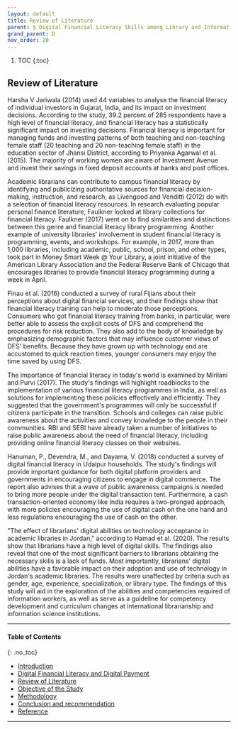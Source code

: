 ```yaml
---
layout: default
title: Review of Literature
parent: § Digital Financial Literacy Skills among Library and Information Science Professionals in Northeast India - A Study  
grand_parent: D
nav_order: 20 
---
```

<style>
.dont-break-out {
  /* These are technically the same, but use both */
  overflow-wrap: break-word;
  word-wrap: break-word;

     -ms-word-break: break-all;
  /* This is the dangerous one in WebKit, as it breaks things wherever */
  word-break: break-all;
  /* Instead use this non-standard one: */
  word-break: break-word;
}

.youtube-container {
    position: relative;
    width: 100%;
    height: 0;
    padding-bottom: 56.25%;
}
.youtube-video {
    position: absolute;
    top: 0;
    left: 0;
    width: 100%;
    height: 100%;
}

</style>

<div class="dont-break-out" markdown="1">

1. TOC
{:toc}

## Review of Literature
Harsha V Jariwala (2014) used 44 variables to analyse the financial literacy of individual investors in Gujarat, India, and its impact on investment decisions. According to the study, 39.2 percent of 285 respondents have a high level of financial literacy, and financial literacy has a statistically significant impact on investing decisions. Financial literacy is important for managing funds and investing patterns of both teaching and non-teaching female staff (20 teaching and 20 non-teaching female staff) in the education sector of Jhansi District, according to Priyanka Agarwal et al. (2015). The majority of working women are aware of Investment Avenue and invest their savings in fixed deposit accounts at banks and post offices.

Academic librarians can contribute to campus financial literacy by identifying and publicizing authoritative sources for financial decision-making, instruction, and research, as Livengood and Venditti (2012) do with a selection of financial literacy resources. In research evaluating popular personal finance literature, Faulkner looked at library collections for financial literacy. Faulkner (2017) went on to find similarities and distinctions between this genre and financial literacy library programming. Another example of university libraries' involvement in student financial literacy is programming, events, and workshops. For example, in 2017, more than 1,000 libraries, including academic, public, school, prison, and other types, took part in Money Smart Week @ Your Library, a joint initiative of the American Library Association and the Federal Reserve Bank of Chicago that encourages libraries to provide financial literacy programming during a week in April.

Finau et al. (2016) conducted a survey of rural Fijians about their perceptions about digital financial services, and their findings show that financial literacy training can help to moderate those perceptions. Consumers who got financial literacy training from banks, in particular, were better able to assess the explicit costs of DFS and comprehend the procedures for risk reduction. They also add to the body of knowledge by emphasizing demographic factors that may influence customer views of DFS' benefits. Because they have grown up with technology and are accustomed to quick reaction times, younger consumers may enjoy the time saved by using DFS.

The importance of financial literacy in today's world is examined by Mirilani and Purvi (2017). The study's findings will highlight roadblocks to the implementation of various financial literacy programmes in India, as well as solutions for implementing these policies effectively and efficiently. They suggested that the government's programmes will only be successful if citizens participate in the transition. Schools and colleges can raise public awareness about the activities and convey knowledge to the people in their communities. RBI and SEBI have already taken a number of initiatives to raise public awareness about the need of financial literacy, including providing online financial literacy classes on their websites.

Hanuman, P., Devendra, M., and Dayama, V. (2018) conducted a survey of digital financial literacy in Udaipur households. The study's findings will provide important guidance for both digital platform providers and governments in encouraging citizens to engage in digital commerce. The report also advises that a wave of public awareness campaigns is needed to bring more people under the digital transaction tent. Furthermore, a cash transaction-oriented economy like India requires a two-pronged approach, with more policies encouraging the use of digital cash on the one hand and less regulations encouraging the use of cash on the other.

"The effect of librarians' digital abilities on technology acceptance in academic libraries in Jordan," according to Hamad et al. (2020). The results show that librarians have a high level of digital skills. The findings also reveal that one of the most significant barriers to librarians obtaining the necessary skills is a lack of funds. Most importantly, librarians' digital abilities have a favorable impact on their adoption and use of technology in Jordan's academic libraries. The results were unaffected by criteria such as gender, age, experience, specialization, or library type. The findings of this study will aid in the exploration of the abilities and competencies required of information workers, as well as serve as a guideline for competency development and curriculum changes at international librarianship and information science institutions.

***

#### Table of Contents
{: .no_toc}

<ul><li> <a href="/docs/D/Digital-Financial-Literacy-Skills-among-Library-and-Information-Science-Professionals-in-Northeast-India-A-Study-1/">Introduction</a></li><li> <a href="/docs/D/Digital-Financial-Literacy-Skills-among-Library-and-Information-Science-Professionals-in-Northeast-India-A-Study-1-2/">Digital Financial Literacy and Digital Payment</a></li><li> <a href="/docs/D/Digital-Financial-Literacy-Skills-among-Library-and-Information-Science-Professionals-in-Northeast-India-A-Study-2/">Review of Literature</a></li><li> <a href="/docs/D/Digital-Financial-Literacy-Skills-among-Library-and-Information-Science-Professionals-in-Northeast-India-A-Study-3/">Objective of the Study</a></li><li> <a href="/docs/D/Digital-Financial-Literacy-Skills-among-Library-and-Information-Science-Professionals-in-Northeast-India-A-Study-4/">Methodology</a></li><li> <a href="/docs/D/Digital-Financial-Literacy-Skills-among-Library-and-Information-Science-Professionals-in-Northeast-India-A-Study-5/">Conclusion and recommendation</a></li><li> <a href="/docs/D/Digital-Financial-Literacy-Skills-among-Library-and-Information-Science-Professionals-in-Northeast-India-A-Study-6/">Reference</a></li></ul>

***

</div>
